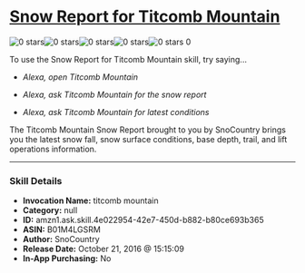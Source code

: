 # [Snow Report for Titcomb Mountain](http://alexa.amazon.com/#skills/amzn1.ask.skill.4e022954-42e7-450d-b882-b80ce693b365)
![0 stars](../../images/ic_star_border_black_18dp_1x.png)![0 stars](../../images/ic_star_border_black_18dp_1x.png)![0 stars](../../images/ic_star_border_black_18dp_1x.png)![0 stars](../../images/ic_star_border_black_18dp_1x.png)![0 stars](../../images/ic_star_border_black_18dp_1x.png) 0

To use the Snow Report for Titcomb Mountain skill, try saying...

* *Alexa, open Titcomb Mountain*

* *Alexa, ask Titcomb Mountain for the snow report*

* *Alexa, ask Titcomb Mountain for latest conditions*

The Titcomb Mountain Snow Report brought to you by SnoCountry brings you the latest snow fall, snow surface conditions,  base depth, trail, and lift operations information.

***

### Skill Details

* **Invocation Name:** titcomb mountain
* **Category:** null
* **ID:** amzn1.ask.skill.4e022954-42e7-450d-b882-b80ce693b365
* **ASIN:** B01M4LGSRM
* **Author:** SnoCountry
* **Release Date:** October 21, 2016 @ 15:15:09
* **In-App Purchasing:** No
